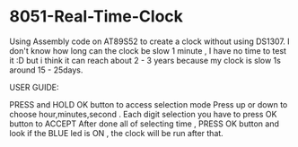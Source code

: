 # 8051-Real-Time-Clock
Using Assembly code on AT89S52 to create a clock without using DS1307.
I don't know how long can the clock be slow 1 minute , I have no time to test it :D but i think it can reach about 2 - 3 years because my clock is slow 1s around 15 - 25days.

USER GUIDE:

PRESS and HOLD OK button to access selection mode
Press up or down to choose hour,minutes,second . Each digit selection you have to press OK button to ACCEPT 
After done all of selecting time , PRESS OK button and look if the BLUE led is ON , the clock will be run after that.
